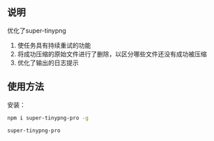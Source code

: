 ## 说明  
优化了super-tinypng
1. 使任务具有持续重试的功能  
2. 将成功压缩的原始文件进行了删除，以区分哪些文件还没有成功被压缩  
3. 优化了输出的日志提示 


## 使用方法
安装：
```bash
npm i super-tinypng-pro -g 
```

```bash
super-tinypng-pro
```

